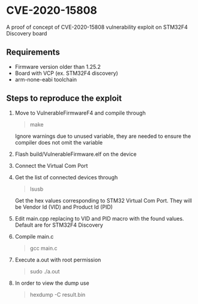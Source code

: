 # CVE-2020-15808
A proof of concept of CVE-2020-15808 vulnerability exploit on STM32F4 Discovery board

## Requirements
* Firmware version older than 1.25.2
* Board with VCP (ex. STM32F4 discovery)
* arm-none-eabi toolchain


## Steps to reproduce the exploit
1. Move to VulnerableFirmwareF4 and compile through
   > make

    Ignore warnings due to unused variable, they are needed to ensure the compiler does not omit the variable
2. Flash build/VulnerableFirmware.elf on the device
3. Connect the Virtual Com Port
4. Get the list of connected devices through
    > lsusb
    
    Get the hex values corresponding to STM32 Virtual Com Port. They will be Vendor Id (VID) and Product Id (PID)

5. Edit main.cpp replacing to VID and PID macro with the found values. Default are for STM32F4 Discovery
6. Compile main.c
    > gcc main.c
7. Execute a.out with root permission
    > sudo ./a.out
8. In order to view the dump use 
    > hexdump -C result.bin
